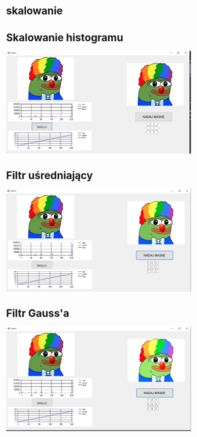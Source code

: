 # skalowanie
# Skalowanie histogramu
![Alt text](skalowanie.PNG)
# Filtr uśredniający
![Alt text](usredniajacy.PNG)
# Filtr Gauss'a
![Alt text](gauss.PNG)
